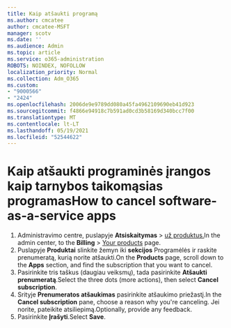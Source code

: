 ```yaml
---
title: Kaip atšaukti programą
ms.author: cmcatee
author: cmcatee-MSFT
manager: scotv
ms.date: ''
ms.audience: Admin
ms.topic: article
ms.service: o365-administration
ROBOTS: NOINDEX, NOFOLLOW
localization_priority: Normal
ms.collection: Adm_O365
ms.custom:
- "9000566"
- "2424"
ms.openlocfilehash: 2006de9e9789dd080a45fa4962109690eb41d923
ms.sourcegitcommit: f4866e94918c7b591ad0cd3b58169d340bcc7f00
ms.translationtype: MT
ms.contentlocale: lt-LT
ms.lasthandoff: 05/19/2021
ms.locfileid: "52544622"
---
```

# <a name="how-to-cancel-software-as-a-service-apps"></a><span data-ttu-id="0e2e2-102">Kaip atšaukti programinės įrangos kaip tarnybos taikomąsias programas</span><span class="sxs-lookup"><span data-stu-id="0e2e2-102">How to cancel software-as-a-service apps</span></span>

1. <span data-ttu-id="0e2e2-103">Administravimo centre, puslapyje **Atsiskaitymas**  >  [už produktus.](https://go.microsoft.com/fwlink/p/?linkid=842054)</span><span class="sxs-lookup"><span data-stu-id="0e2e2-103">In the admin center, to the **Billing** > [Your products](https://go.microsoft.com/fwlink/p/?linkid=842054) page.</span></span>
2. <span data-ttu-id="0e2e2-104">Puslapyje **Produktai** slinkite žemyn iki **sekcijos** Programėlės ir raskite prenumeratą, kurią norite atšaukti.</span><span class="sxs-lookup"><span data-stu-id="0e2e2-104">On the **Products** page, scroll down to the **Apps** section, and find the subscription that you want to cancel.</span></span> 
3. <span data-ttu-id="0e2e2-105">Pasirinkite tris taškus (daugiau veiksmų), tada pasirinkite **Atšaukti prenumeratą**.</span><span class="sxs-lookup"><span data-stu-id="0e2e2-105">Select the three dots (more actions), then select **Cancel subscription**.</span></span>
4. <span data-ttu-id="0e2e2-106">Srityje **Prenumeratos atšaukimas** pasirinkite atšaukimo priežastį.</span><span class="sxs-lookup"><span data-stu-id="0e2e2-106">In the **Cancel subscription** pane, choose a reason why you're canceling.</span></span> <span data-ttu-id="0e2e2-107">Jei norite, pateikite atsiliepimą.</span><span class="sxs-lookup"><span data-stu-id="0e2e2-107">Optionally, provide any feedback.</span></span>
5. <span data-ttu-id="0e2e2-108">Pasirinkite **Įrašyti**.</span><span class="sxs-lookup"><span data-stu-id="0e2e2-108">Select **Save**.</span></span>